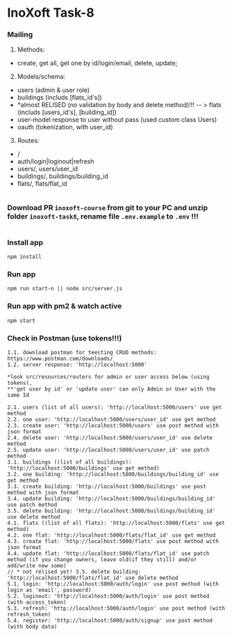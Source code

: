 # InoXoft Task-8

### Mailing

1. Methods: 
- create, get all, get one by id/login/email, delete, update;
2. Models/schema:
- users (admin & user role)
- buildings (includs [flats_id's])
- *almost RELISED (no validation by body and delete method)!!! -- > flats (includs [users_id's], [building_id])
- user-model response to user without pass (used custom class Users)
- oauth (tokenization, with user_id)
3. Routes:
- /
- auth/login|loginout|refresh
- users/, users/user_id
- buildings/, buildings/building_id
- flats/, flats/flat_id 

```

```

### Download PR `inoxoft-course` from git to your PC and unzip folder `inoxoft-task8`, rename file `.env.example` to `.env` !!!

```

```

### Install app
```
npm install
```

### Run app
```
npm run start-n || node src/server.js
```

### Run app with pm2 & watch active
```
npm start
```

### Check in Postman (use tokens!!!)
```
1.1. download postman for teesting CRUD methods: https://www.postman.com/downloads/
1.2. server response: 'http://localhost:5000'

*look src/resources/routers for admin or user access below (using tokens), 
**'get user by id' or 'update user' can only Admin or User with the same Id

2.1. users (list of all users): 'http://localhost:5000/users' use get method  
2.2. one user: 'http://localhost:5000/users/user_id' use get method
2.3. create user: 'http://localhost:5000/users' use post method with json format
2.4. delete user: 'http://localhost:5000/users/user_id' use delete method
2.5. update user: 'http://localhost:5000/users/user_id' use patch method
3.1. buildings ((list of all buildings): 'http://localhost:5000/buildings' use get method)
3.2. one building: 'http://localhost:5000/buildings/building_id' use get method
3.3. create building: 'http://localhost:5000/buildings' use post method with json format
3.4. update building: 'http://localhost:5000/buildings/building_id' use patch method
3.5. delete building: 'http://localhost:5000/buildings/building_id' use delete method
4.1. flats ((list of all flats): 'http://localhost:5000/flats' use get method)
4.2. one flat: 'http://localhost:5000/flats/flat_id' use get method
4.3. create flat: 'http://localhost:5000/flats' use post method with json format
4.4. update flat: 'http://localhost:5000/flats/flat_id' use patch method (if you change owners, leave old(if they still) and/or add/write new some)
// * not relised yet! 3.5. delete building: 'http://localhost:5000/flats/flat_id' use delete method
5.1. login: 'http://localhost:5000/auth/login' use post method (with login as 'email', password)
5.2. loginout: 'http://localhost:5000/auth/login' use post method (with access_token)
5.3. refresh: 'http://localhost:5000/auth/login' use post method (with refresh_token)
5.4. register: 'http://localhost:5000/auth/signup' use post method (with body data)
```
